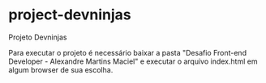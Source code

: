# project-devninjas
Projeto Devninjas

Para executar o projeto é necessário baixar a pasta "Desafio Front-end Developer - Alexandre Martins Maciel" e executar o arquivo index.html em algum browser de sua escolha.
